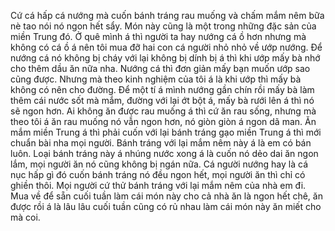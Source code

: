 Cứ cá hấp cá nướng mà cuốn bánh tráng rau muống và chấm mắm nêm bữa nè tao nói nó ngon hết sẩy. Món này cũng là một trong những đặc sản của miền Trung đó. Ở quê mình á thì người ta hay nướng cá ồ hơn nhưng mà không có cá ồ á nên tôi mua đỡ hai con cá người nhỏ nhỏ về ướp nướng. Để nướng cá nó không bị cháy với lại không bị dính bị á thì khi ướp mấy bà nhớ cho thêm dầu ăn nữa nha. Nướng cá thì đơn giản mấy bạn muốn ướp sao cũng được. Nhưng mà theo kinh nghiệm của tôi á là khi ướp thì mấy bà không có nên cho đường. Để một tí á mình nướng gần chín rồi mấy bà làm thêm cái nước sốt mà mắm, đường với lại ớt bột á, mấy bà rưới lên á thì nó sẽ ngon hơn. Ai không ăn được rau muống á thì cứ ăn rau sống, nhưng mà theo tôi á ăn rau muống nó vẫn ngon hơn, nó giòn giòn á ngon dã man. Ăn mắm miền Trung á thì phải cuốn với lại bánh tráng gạo miền Trung á thì mới chuẩn bài nha mọi người. Bánh tráng với lại mắm nêm này á là em có bán luôn. Loại bánh tráng này á nhúng nước xong á là cuốn nó dẻo dai ăn ngon lắm, mọi người ăn nó cũng không bị ngán nữa. Cá người nướng hay là cá nục hấp gì đó cuốn bánh tráng nó đều ngon hết, mọi người ăn thì chỉ có ghiền thôi. Mọi người cứ thử bánh tráng với lại mắm nêm của nhà em đi. Mua về để sẵn cuối tuần làm cái món này cho cả nhà ăn là ngon hết chê, ăn được rồi á là lâu lâu cuối tuần cũng có rủ nhau làm cái món này ăn miết cho mà coi.